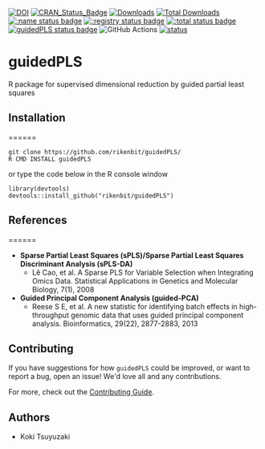 [![DOI](https://zenodo.org/badge/614626969.svg)](https://zenodo.org/badge/latestdoi/614626969)
[![CRAN_Status_Badge](http://www.r-pkg.org/badges/version/guidedPLS)](
https://cran.r-project.org/package=guidedPLS)
[![Downloads](https://cranlogs.r-pkg.org/badges/guidedPLS)](https://CRAN.R-project.org/package=guidedPLS)
[![Total Downloads](https://cranlogs.r-pkg.org/badges/grand-total/guidedPLS?color=orange)](https://CRAN.R-project.org/package=guidedPLS)
[![:name status badge](https://rikenbit.r-universe.dev/badges/:name)](https://rikenbit.r-universe.dev)
[![:registry status badge](https://rikenbit.r-universe.dev/badges/:registry)](https://rikenbit.r-universe.dev)
[![:total status badge](https://rikenbit.r-universe.dev/badges/:total)](https://rikenbit.r-universe.dev)
[![guidedPLS status badge](https://rikenbit.r-universe.dev/badges/guidedPLS)](https://rikenbit.r-universe.dev)
![GitHub Actions](https://github.com/rikenbit/guidedPLS/actions/workflows/build_test_push.yml/badge.svg)
[![status](https://joss.theoj.org/papers/b8cc3029f784ee95c45831467b3b2f74/status.svg)](https://joss.theoj.org/papers/b8cc3029f784ee95c45831467b3b2f74)

# guidedPLS
R package for supervised dimensional reduction by guided partial least squares

## Installation

======
~~~~
git clone https://github.com/rikenbit/guidedPLS/
R CMD INSTALL guidedPLS
~~~~
or type the code below in the R console window
~~~~
library(devtools)
devtools::install_github("rikenbit/guidedPLS")
~~~~

## References
======
- **Sparse Partial Least Squares (sPLS)/Sparse Partial Least Squares Discriminant Analysis (sPLS-DA)**
  - Lê Cao, et al. A Sparse PLS for Variable Selection when Integrating Omics Data. Statistical Applications in Genetics and Molecular Biology, 7(1), 2008
- **Guided Principal Component Analysis (guided-PCA)**
  - Reese S E, et al. A new statistic for identifying batch effects in high-throughput genomic data that uses guided principal component analysis. Bioinformatics, 29(22), 2877-2883, 2013

## Contributing

If you have suggestions for how `guidedPLS` could be improved, or want to report a bug, open an issue! We'd love all and any contributions.

For more, check out the [Contributing Guide](CONTRIBUTING.md).

## Authors
- Koki Tsuyuzaki
